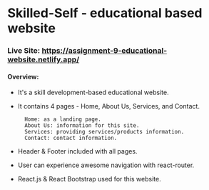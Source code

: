 # Skilled-Self - educational based website
### Live Site: https://assignment-9-educational-website.netlify.app/
#### Overview:

  * It's a skill development-based educational website.
  * It contains 4 pages - Home, About Us, Services, and Contact.
  
          Home: as a landing page.
          About Us: information for this site.
          Services: providing services/products information.
          Contact: contact information.
          

  * Header & Footer included with all pages.
  * User can experience awesome navigation with react-router.
  * React.js & React Bootstrap used for this website.
